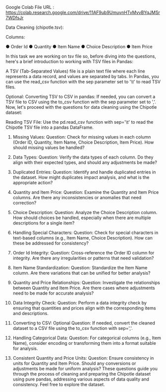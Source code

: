 Google Colab File URL : https://colab.research.google.com/drive/11AF9ub9UmuvnHTvMvvBYqJMSr7WDfsJr

Data Cleaning (chipotle.tsv):

Columns: 

●	Order Id
●	Quantity
●	Item Name
●	Choice Description
●	Item Price


In this task we are working on tsv file so, before diving into the questions, here's a brief introduction to working with TSV files in Pandas:

A TSV (Tab-Separated Values) file is a plain text file where each line represents a data record, and values are separated by tabs. In Pandas, you can use the read_csv function with the sep parameter set to '\t' to read TSV files.

Optional: Converting TSV to CSV in pandas:
If needed, you can convert a TSV file to CSV using the to_csv function with the sep parameter set to ','. Now, let's proceed with the questions for data cleaning using the Chipotle dataset:

Reading TSV File:
Use the pd.read_csv function with sep='\t' to read the Chipotle TSV file into a pandas DataFrame.

1. Missing Values:
Question: Check for missing values in each column (Order ID, Quantity, Item Name, Choice Description, Item Price). How should missing values be handled?

3. Data Types:
Question: Verify the data types of each column. Do they align with their expected types, and should any adjustments be made?

5. Duplicated Entries:
Question: Identify and handle duplicated entries in the dataset. How might duplicates impact analysis, and what is the appropriate action?

7. Quantity and Item Price:
Question: Examine the Quantity and Item Price columns. Are there any inconsistencies or anomalies that need correction?

9. Choice Description:
Question: Analyze the Choice Description column. How should choices be handled, especially when there are multiple descriptions for a single item?

10. Handling Special Characters:
Question: Check for special characters in text-based columns (e.g., Item Name, Choice Description). How can these be addressed for consistency?

11. Order Id Integrity:
Question: Cross-reference the Order ID column for integrity. Are there any irregularities or patterns that need validation?

12. Item Name Standardization:
Question: Standardize the Item Name column. Are there variations that can be unified for better analysis?

13. Quantity and Price Relationships:
Question: Investigate the relationships between Quantity and Item Price. Are there cases where adjustments need to be made for accurate analysis?

14. Data Integrity Check:
Question: Perform a data integrity check by ensuring that quantities and prices align with the corresponding items and descriptions.

15. Converting to CSV:
Optional Question: If needed, convert the cleaned dataset to a CSV file using the to_csv function with sep=','.

16. Handling Categorical Data:
Question: For categorical columns (e.g., Item Name), consider encoding or transforming them into a format suitable for analysis.


17. Consistent Quantity and Price Units:
Question: Ensure consistency in units for Quantity and Item Price. Should any conversions or adjustments be made for uniform analysis?
These questions guide you  through the process of cleaning and preparing the Chipotle dataset using pure pandas, addressing various aspects of data quality and consistency. Feel free to explore the dataset. 





